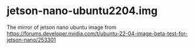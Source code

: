 # jetson-nano-ubuntu2204.img
The mirror of jetson nano ubuntu image from https://forums.developer.nvidia.com/t/ubuntu-22-04-image-beta-test-for-jetson-nano/253301
